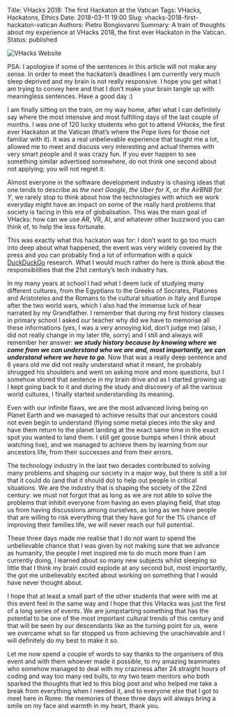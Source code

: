 Title: VHacks 2018: The first Hackaton at the Vatican
Tags: VHacks, Hackatons, Ethics
Date: 2018-03-11 19:00
Slug: vhacks-2018-first-hackaton-vatican
Authors: Pietro Bongiovanni
Summary: A train of thoughts about my experience at VHacks 2018, the first ever Hackaton in the Vatican.
Status: published

![VHacks Website](images/vhacks-website.png)

PSA: I apologise if some of the sentences in this article will not make any sense. In order to meet the hackaton’s deadlines I am currently very much sleep deprived and my brain is not really responsive. I hope you get what I am trying to convey here and that I don’t make your brain tangle up with meaningless sentences. Have a good day :)

I am finally sitting on the train, on my way home, after what I can definitely say where the most intensive and most fulfilling days of the last couple of months. I was one of 120 lucky students who got to attend *VHacks*, the first ever Hackaton at the Vatican (that’s where the Pope lives for those not familiar with it). It was a real unbelievable experience that taught me a lot, allowed me to meet and discuss very interesting and actual themes with very smart people and it was crazy fun. If you ever happen to see something similar advertised somewhere, do not think one second about not applying; you will not regret it.

Almost everyone in the software development industry is chasing ideas that one tends to describe as _the next Google_, _the Uber for X_, or _the AirBNB for Y_, we rarely stop to think about how the technologies with which we work everyday might have an impact on some of the really hard problems that society is facing in this era of globalisation. This was the main goal of VHacks: how can we use *AR*, VR, AI, and whatever other buzzword you can think of, to help the less fortunate.

This was exactly what this hackaton was for: I don’t want to go too much into deep about what happened, the event was very widely covered by the press and you can probably find a lot of information with a quick [DuckDuckGo](https://duckduck.go) research. What I would much rather do here is think about the responsibilities that the 21st century’s tech industry has.

In my many years at school I had what I deem luck of studying many different cultures, from the Egyptians to the Greeks of Socrates, Platones and Aristoteles and the Romans to the cultural situation in Italy and Europe after the two world wars, which I also had the immense luck of hear narrated by my Grandfather. I remember that during my first history classes in primary school I asked our teacher why did we have to memorise all these informations (yes, I was a very annoying kid, don’t judge me) (also, I did not really change in my later life, sorry) and I still and always will remember her answer: ***we study history because by knowing where we come from we can understand who we are and, most importantly, we can understand where we have to go***. Now that was a really deep sentence and 6 years old me did not really understand what it meant, he probably shrugged his shoulders and went on asking more and more questions, but I somehow stored that sentence in my brain drive and as I started growing up I kept going back to it and during the study and discovery of all the various world cultures, I finally started understanding its meaning.

Even with our infinite flaws, we are the most advanced living being on Planet Earth and we managed to achieve results that our ancestors could not even begin to understand (flying some metal pieces into the sky and have them return to the planet landing at the exact same time in the exact spot you wanted to land them. I still get goose bumps when I think about watching live), and we managed to achieve them by learning from our ancestors life, from their successes and from their errors.

The technology industry in the last two decades contributed to solving many problems and shaping our society in a major way, but there is still a lot that it could do (and that it should do) to help out people in critical situations. We are the industry that is shaping the society of the 22nd century: we must not forgot that as long as we are not able to solve the problems that inhibit everyone from having an even playing field, that stop us from having discussions among ourselves, as long as we have people that are willing to risk everything that they have got for the 1% chance of improving their families life, we will never reach our full potential.

These three days made me realise that I do not want to spend the unbelievable chance that I was given by not making sure that we advance as humanity, the people I met inspired me to do much more than I am currently doing, I learned about so many new subjects whilst sleeping so little that I think my brain could explode at any second but, most importantly, the got me unbelievably excited about working on something that I would have never thought about.

I hope that at least a small part of the other students that were with me at this event feel in the same way and I hope that this VHacks was just the first of a long series of events. We are jumpstarting something that has the potential to be one of the most important cultural trends of this century and that will be seen by our descendants like as the turning point for us, were we overcame what so far stopped us from achieving the unachievable and I will definitely do my best to make it so.

Let me now spend a couple of words to say thanks to the organisers of this event and with them whoever made it possible, to my amazing teammates who somehow managed to deal with my craziness after 24 straight hours of coding and way too many red bulls, to my two team mentors who both sparked the thoughts that led to this blog post and who helped me take a break from everything when I needed it, and to everyone else that I got to meet here in Rome: the memories of these three days will always bring a smile on my face and warmth in my heart, thank you.